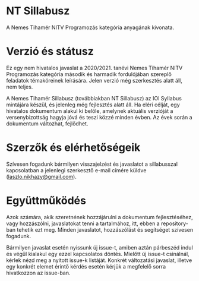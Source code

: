 # NT Sillabusz
 A Nemes Tihamér NITV Programozás kategória anyagának kivonata.
 
# Verzió és státusz
Ez egy nem hivatalos javaslat a 2020/2021. tanévi Nemes Tihamér NITV Programozás kategória
második és harmadik fordulójában szereplő feladatok témaköreinek leírására. Jelen verzió még szerkesztés alatt áll, nem teljes.

A Nemes Tihamér Sillabusz (továbbiakban NT Sillabusz) az IOI Syllabus mintájára készül,
és jelenleg még fejlesztés alatt áll. Ha eléri célját, egy hivatalos dokumentum alakul ki belőle,
amelynek aktuális verzióját a versenybizottság hagyja jóvá és teszi közzé minden évben.
Az évek során a dokumentum változhat, fejlődhet.

# Szerzők és elérhetőségeik
Szívesen fogadunk bármilyen visszajelzést és javaslatot a sillabusszal kapcsolatban
a jelenlegi szerkesztő e-mail címére küldve (laszlo.nikhazy@gmail.com).

# Együttműködés
Azok számára, akik szeretnének hozzájárulni a dokumentum fejlesztéséhez, vagy hozzászólni,
javaslatokat tenni a tartalmához, itt, ebben a repository-ban tehetik ezt meg.
Minden javaslatot, hozzászólást és segítséget szívesen fogadunk.

Bármilyen javaslat esetén nyissunk új issue-t, amiben aztán párbeszéd indul és végül kialakul
egy ezzel kapcsolatos döntés. Mielőtt új issue-t csinálnál, kérlek nézd meg a nyitott issue-k
listáját. Konkrét változatási javaslat, illetve egy konkrét elemet érintő kérdés esetén kérjük
a megfelelő sorra hivatkozzon az issue-ban.
